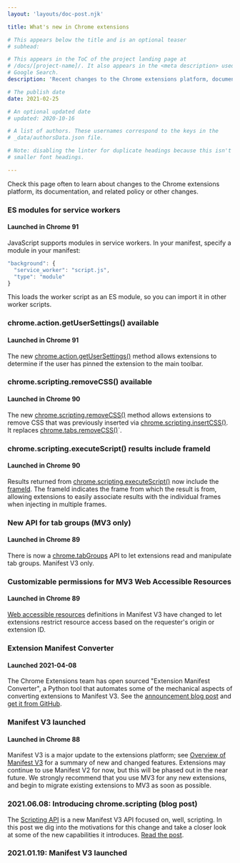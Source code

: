 ```yaml
---
layout: 'layouts/doc-post.njk'

title: What's new in Chrome extensions

# This appears below the title and is an optional teaser
# subhead:

# This appears in the ToC of the project landing page at
# /docs/[project-name]/. It also appears in the <meta description> used in
# Google Search.
description: 'Recent changes to the Chrome extensions platform, documentation, and policy'

# The publish date
date: 2021-02-25

# An optional updated date
# updated: 2020-10-16

# A list of authors. These usernames correspond to the keys in the
# _data/authorsData.json file.

# Note: disabling the linter for duplicate headings because this isn't hierarchical and it needs
# smaller font headings.

---
```

<!--lint disable no-duplicate-headings-->
<!--lint disable first-heading-level-->

Check this page often to learn about changes to the Chrome extensions platform,
its documentation, and related policy or other changes.

### ES modules for service workers
#### Launched in Chrome 91

JavaScript supports modules in service workers. In your manifest, specify a module in your manifest:

```js
"background": {
  "service_worker": "script.js",
  "type": "module"
}
```

This loads the worker script as an ES module, so you can import it in other worker
scripts.


### chrome.action.getUserSettings() available
#### Launched in Chrome 91

The new
[chrome.action.getUserSettings()](/docs/extensions/reference/action/#method-getUserSettings)
method allows extensions to determine if the user has pinned the extension to the main toolbar.

### chrome.scripting.removeCSS() available
#### Launched in Chrome 90

The new [chrome.scripting.removeCSS()](/docs/extensions/reference/scripting/#method-removeCSS)
method allows extensions to remove CSS that was previously inserted
via [chrome.scripting.insertCSS()](/docs/extensions/reference/scripting/#method-insertCSS).
It replaces [chrome.tabs.removeCSS()](/docs/extensions/reference/tabs/#method-removeCSS)`.

### chrome.scripting.executeScript() results include frameId
#### Launched in Chrome 90

Results returned from
[chrome.scripting.executeScript()](/docs/extensions/reference/scripting/#method-executeScript)
now include the [frameId](/docs/extensions/reference/webNavigation/#a-note-about-frame-ids).
The frameId indicates the frame from which the result is from, allowing
extensions to easily associate results with the individual frames when injecting in multiple frames.

### New API for tab groups (MV3 only)
#### Launched in Chrome 89

There is now a [chrome.tabGroups](/docs/extensions/reference/tabGroups/) API to let extensions read
and manipulate tab groups. Manifest V3 only.

### Customizable permissions for MV3 Web Accessible Resources
#### Launched in Chrome 89

[Web accessible resources](/docs/extensions/mv3/manifest/web_accessible_resources/) definitions in
Manifest V3 have changed to let extensions restrict resource access based on the requester's origin
or extension ID.

### Extension Manifest Converter
#### Launched 2021-04-08

The Chrome Extensions team has open sourced "Extension Manifest Converter", a Python tool that
automates some of the mechanical aspects of converting extensions to Manifest V3. See the
[announcement blog post](/blog/extension-manifest-converter/) and [get it from
GitHub](https://github.com/GoogleChromeLabs/extension-manifest-converter).

### Manifest V3 launched
#### Launched in Chrome 88

Manifest V3 is a major update to the extensions platform; see [Overview of Manifest
V3](/docs/extensions/mv3/intro/mv3-overview/) for a summary of new and changed features. Extensions
may continue to use Manifest V2 for now, but this will be phased out in the near future. We strongly
recommend that you use MV3 for any new extensions, and begin to migrate existing extensions to MV3
as soon as possible.
### 2021.06.08: Introducing chrome.scripting (blog post)

The [Scripting API](/docs/extensions/reference/scripting/) is a new Manifest V3 API focused on,
well, scripting. In this post we dig into the motivations for this change and take a closer look at
some of the new capabilities it introduces. [Read the post](/blog/crx-scripting-api).

### 2021.01.19: Manifest V3 launched


